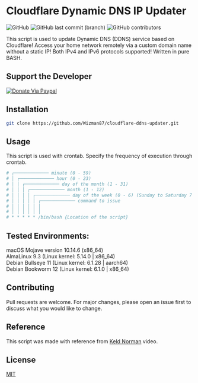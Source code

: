 # Cloudflare Dynamic DNS IP Updater
<img alt="GitHub" src="https://img.shields.io/github/license/K0p1-Git/cloudflare-ddns-updater?color=black"> <img alt="GitHub last commit (branch)" src="https://img.shields.io/github/last-commit/K0p1-Git/cloudflare-ddns-updater/main"> <img alt="GitHub contributors" src="https://img.shields.io/github/contributors/K0p1-Git/cloudflare-ddns-updater">

This script is used to update Dynamic DNS (DDNS) service based on Cloudflare! Access your home network remotely via a custom domain name without a static IP! Both IPv4 and IPv6 protocols supported! Written in pure BASH.

## Support the Developer
[![Donate Via Paypal](https://www.paypalobjects.com/en_US/i/btn/btn_donateCC_LG.gif)](https://www.paypal.me/Jasonkkf)

## Installation

```bash
git clone https://github.com/Wizman87/cloudflare-ddns-updater.git
```

## Usage
This script is used with crontab. Specify the frequency of execution through crontab.

```bash
# ┌───────────── minute (0 - 59)
# │ ┌───────────── hour (0 - 23)
# │ │ ┌───────────── day of the month (1 - 31)
# │ │ │ ┌───────────── month (1 - 12)
# │ │ │ │ ┌───────────── day of the week (0 - 6) (Sunday to Saturday 7 is also Sunday on some systems)
# │ │ │ │ │ ┌───────────── command to issue                               
# │ │ │ │ │ │
# │ │ │ │ │ │
# * * * * * /bin/bash {Location of the script}
```

## Tested Environments:
macOS Mojave version 10.14.6 (x86_64) <br />
AlmaLinux 9.3 (Linux kernel: 5.14.0 | x86_64) <br />
Debian Bullseye 11 (Linux kernel: 6.1.28 | aarch64) <br />
Debian Bookworm 12 (Linux kernel: 6.1.0 | x86_64) <br />

## Contributing
Pull requests are welcome. For major changes, please open an issue first to discuss what you would like to change.

## Reference
This script was made with reference from [Keld Norman](https://www.youtube.com/watch?v=vSIBkH7sxos) video.

## License
[MIT](https://github.com/K0p1-Git/cloudflare-ddns-updater/blob/main/LICENSE)
